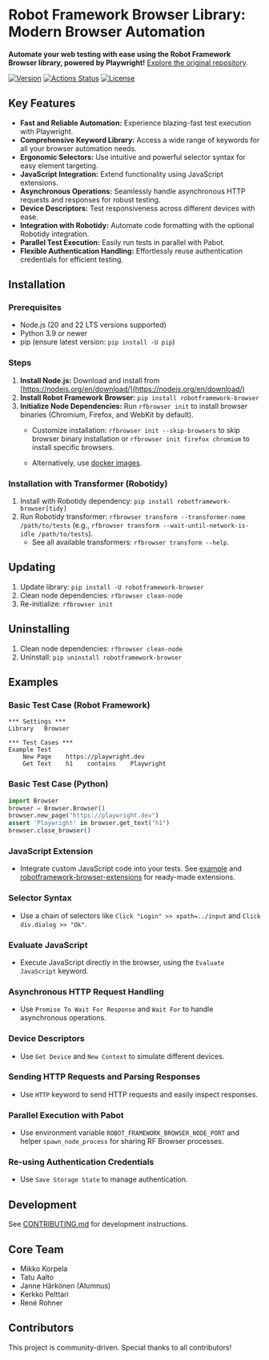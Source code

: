 # Robot Framework Browser Library: Modern Browser Automation

**Automate your web testing with ease using the Robot Framework Browser library, powered by Playwright!**  [Explore the original repository](https://github.com/MarketSquare/robotframework-browser).

[![Version](https://img.shields.io/pypi/v/robotframework-browser.svg)](https://pypi.python.org/pypi/robotframework-browser)
[![Actions Status](https://github.com/MarketSquare/robotframework-browser/workflows/Continuous%20integration/badge.svg)](https://github.com/MarketSquare/robotframework-browser/actions)
[![License](https://img.shields.io/badge/License-Apache%202.0-blue.svg)](https://opensource.org/licenses/Apache-2.0)

## Key Features

*   **Fast and Reliable Automation:** Experience blazing-fast test execution with Playwright.
*   **Comprehensive Keyword Library:** Access a wide range of keywords for all your browser automation needs.
*   **Ergonomic Selectors:** Use intuitive and powerful selector syntax for easy element targeting.
*   **JavaScript Integration:** Extend functionality using JavaScript extensions.
*   **Asynchronous Operations:** Seamlessly handle asynchronous HTTP requests and responses for robust testing.
*   **Device Descriptors:**  Test responsiveness across different devices with ease.
*   **Integration with Robotidy:**  Automate code formatting with the optional Robotidy integration.
*   **Parallel Test Execution:** Easily run tests in parallel with Pabot.
*   **Flexible Authentication Handling:**  Effortlessly reuse authentication credentials for efficient testing.

## Installation

### Prerequisites

*   Node.js (20 and 22 LTS versions supported)
*   Python 3.9 or newer
*   pip (ensure latest version: `pip install -U pip`)

### Steps

1.  **Install Node.js:** Download and install from [https://nodejs.org/en/download/](https://nodejs.org/en/download/)
2.  **Install Robot Framework Browser:** `pip install robotframework-browser`
3.  **Initialize Node Dependencies:** Run `rfbrowser init` to install browser binaries (Chromium, Firefox, and WebKit by default).
    *   Customize installation: `rfbrowser init --skip-browsers` to skip browser binary installation or `rfbrowser init firefox chromium` to install specific browsers.

    *   Alternatively, use [docker images](https://github.com/MarketSquare/robotframework-browser/pkgs/container/robotframework-browser%2Frfbrowser-stable).

### Installation with Transformer (Robotidy)

1.  Install with Robotidy dependency: `pip install robotframework-browser[tidy]`
2.  Run Robotidy transformer: `rfbrowser transform --transformer-name /path/to/tests` (e.g., `rfbrowser transform --wait-until-network-is-idle /path/to/tests`).
    *  See all available transformers: `rfbrowser transform --help`.

## Updating

1.  Update library: `pip install -U robotframework-browser`
2.  Clean node dependencies: `rfbrowser clean-node`
3.  Re-initialize: `rfbrowser init`

## Uninstalling

1.  Clean node dependencies: `rfbrowser clean-node`
2.  Uninstall: `pip uninstall robotframework-browser`

## Examples

### Basic Test Case (Robot Framework)

```robotframework
*** Settings ***
Library   Browser

*** Test Cases ***
Example Test
    New Page    https://playwright.dev
    Get Text    h1    contains    Playwright
```

### Basic Test Case (Python)

```python
import Browser
browser = Browser.Browser()
browser.new_page("https://playwright.dev")
assert 'Playwright' in browser.get_text("h1")
browser.close_browser()
```

### JavaScript Extension

*   Integrate custom JavaScript code into your tests. See [example](https://github.com/MarketSquare/robotframework-browser/tree/main/docs/examples/babelES2015) and [robotframework-browser-extensions](https://github.com/MarketSquare/robotframework-browser-extensions) for ready-made extensions.

### Selector Syntax

*   Use a chain of selectors like `Click "Login" >> xpath=../input` and `Click div.dialog >> "Ok"`.

### Evaluate JavaScript

*   Execute JavaScript directly in the browser, using the `Evaluate JavaScript` keyword.

### Asynchronous HTTP Request Handling

*   Use `Promise To Wait For Response` and `Wait For` to handle asynchronous operations.

### Device Descriptors

*   Use `Get Device` and `New Context` to simulate different devices.

### Sending HTTP Requests and Parsing Responses

*   Use `HTTP` keyword to send HTTP requests and easily inspect responses.

### Parallel Execution with Pabot

*   Use environment variable `ROBOT_FRAMEWORK_BROWSER_NODE_PORT` and helper `spawn_node_process` for sharing RF Browser processes.

### Re-using Authentication Credentials

*   Use `Save Storage State` to manage authentication.

## Development

See [CONTRIBUTING.md](CONTRIBUTING.md) for development instructions.

## Core Team

*   Mikko Korpela
*   Tatu Aalto
*   Janne Härkönen (Alumnus)
*   Kerkko Pelttari
*   René Rohner

## Contributors

This project is community-driven.  Special thanks to all contributors!